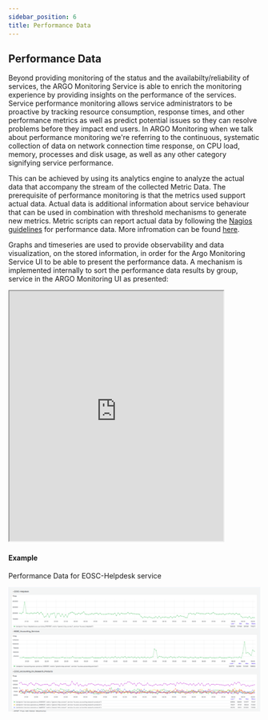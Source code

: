 ```yaml
---
sidebar_position: 6
title: Performance Data
---
```

## Performance Data
 
 Beyond providing monitoring of the status and the availabilty/reliability of services, the ARGO Monitoring Service is able to enrich the monitoring experience by providing insights on the performance of the services. Service performance monitoring allows service administrators to be proactive by tracking resource consumption, response times, and other performance metrics as well as predict potential issues so they can resolve problems before they impact end users.
 In ARGO Monitoring when we talk about performance monitoring we're referring to the continuous, systematic collection of data on network connection time response, on CPU load, memory, processes and disk usage, as well as any other category signifying service performance.
 
 
 This can be achieved by using its analytics engine to analyze the actual data that accompany the stream of the collected Metric Data. Τhe prerequisite of performance monitoring is that the metrics used support actual data. Actual data is additional information about service behaviour that can be used in combination with threshold mechanisms to generate new metrics. Metric scripts can report actual data by following the [Nagios guidelines](https://nagios-plugins.org/doc/guidelines.html#AEN200) for performance data. More infromation can be found [here](https://argoeu.github.io/argo-monitoring/docs/monitoring/guidelines/#actual-data).
 
 

Graphs and timeseries are used to provide observability and data visualization, on the stored information, in order for the Argo Monitoring Service UI to be able to present the performance data. A mechanism is implemented internally to sort the performance data results by group, service in the ARGO Monitoring UI as presented:


<iframe width="85%" height="500px" src="https://timeseriesdb.devel.argo.grnet.gr:3000/d/ef673db3-c773-4211-8ff1-ffe1dbd4e9b8/performance?orgId=1&theme=light&kiosk=&from=1701912314651&to=1701955514651&viewPanel=1">

</iframe>

#### Example

Performance Data for EOSC-Helpdesk service

![](/img/reports/performance-example.png) 






